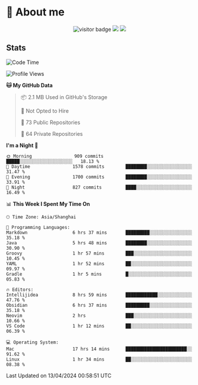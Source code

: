 <!-- ![](https://youpai.roccoshi.top/img/20200804214216.png) -->

# 🧐 About me
 
<p align="center">
<img src="https://visitor-badge.laobi.icu/badge?page_id=Lincest.Lincest&title=hits" alt="visitor badge"/>
<a href="mailto:imroccoshi@gmail.com"><img src="https://img.shields.io/badge/gmail-imroccoshi%40gmail.com-red"></a>
<a href="https://blog.roccoshi.top"><img src="https://img.shields.io/badge/blog-roccoshi-green"></a>
</p>

## Stats

<!--START_SECTION:waka-->
![Code Time](http://img.shields.io/badge/Code%20Time-1%2C056%20hrs%208%20mins-blue)

![Profile Views](http://img.shields.io/badge/Profile%20Views-0-blue)

**🐱 My GitHub Data** 

> 📦 2.1 MB Used in GitHub's Storage 
 > 
> 🚫 Not Opted to Hire
 > 
> 📜 73 Public Repositories 
 > 
> 🔑 64 Private Repositories 
 > 
**I'm a Night 🦉** 

```text
🌞 Morning                909 commits         █████░░░░░░░░░░░░░░░░░░░░   18.13 % 
🌆 Daytime                1578 commits        ████████░░░░░░░░░░░░░░░░░   31.47 % 
🌃 Evening                1700 commits        ████████░░░░░░░░░░░░░░░░░   33.91 % 
🌙 Night                  827 commits         ████░░░░░░░░░░░░░░░░░░░░░   16.49 % 
```


📊 **This Week I Spent My Time On** 

```text
🕑︎ Time Zone: Asia/Shanghai

💬 Programming Languages: 
Markdown                 6 hrs 37 mins       █████████░░░░░░░░░░░░░░░░   35.18 % 
Java                     5 hrs 48 mins       ████████░░░░░░░░░░░░░░░░░   30.90 % 
Groovy                   1 hr 57 mins        ███░░░░░░░░░░░░░░░░░░░░░░   10.45 % 
YAML                     1 hr 52 mins        ██░░░░░░░░░░░░░░░░░░░░░░░   09.97 % 
Gradle                   1 hr 5 mins         █░░░░░░░░░░░░░░░░░░░░░░░░   05.83 % 

🔥 Editors: 
Intellijidea             8 hrs 59 mins       ████████████░░░░░░░░░░░░░   47.76 % 
Obsidian                 6 hrs 37 mins       █████████░░░░░░░░░░░░░░░░   35.18 % 
Neovim                   2 hrs               ███░░░░░░░░░░░░░░░░░░░░░░   10.66 % 
VS Code                  1 hr 12 mins        ██░░░░░░░░░░░░░░░░░░░░░░░   06.39 % 

💻 Operating System: 
Mac                      17 hrs 14 mins      ███████████████████████░░   91.62 % 
Linux                    1 hr 34 mins        ██░░░░░░░░░░░░░░░░░░░░░░░   08.38 % 
```


 Last Updated on 13/04/2024 00:58:51 UTC
<!--END_SECTION:waka-->



